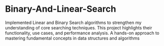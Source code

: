 # Binary-And-Linear-Search
Implemented Linear and Binary Search algorithms to strengthen my understanding of core searching techniques. This project highlights their functionality, use cases, and performance analysis. A hands-on approach to mastering fundamental concepts in data structures and algorithms
